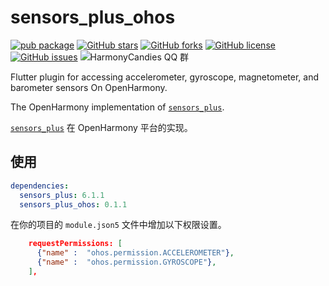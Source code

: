 # sensors_plus_ohos

[![pub package](https://img.shields.io/pub/v/sensors_plus_ohos.svg)](https://pub.dartlang.org/packages/sensors_plus_ohos)
[![GitHub stars](https://img.shields.io/github/stars/harmonycandies/sensors_plus_ohos)](https://github.com/harmonycandies/sensors_plus_ohos/stargazers)
[![GitHub forks](https://img.shields.io/github/forks/harmonycandies/sensors_plus_ohos)](https://github.com/harmonycandies/sensors_plus_ohos/network)
[![GitHub license](https://img.shields.io/github/license/harmonycandies/sensors_plus_ohos)](https://github.com/harmonycandies/sensors_plus_ohos/blob/master/LICENSE)
[![GitHub issues](https://img.shields.io/github/issues/harmonycandies/sensors_plus_ohos)](https://github.com/harmonycandies/sensors_plus_ohos/issues)
![HarmonyCandies QQ 群](https://img.shields.io/badge/dynamic/yaml?url=https%3A%2F%2Fraw.githubusercontent.com%2Fharmonycandies%2F.github%2Frefs%2Fheads%2Fmain%2Fdata.yml&query=%24.qq_group_number&label=QQ%E7%BE%A4&logo=qq&color=1DACE8)

Flutter plugin for accessing accelerometer, gyroscope, magnetometer, and barometer sensors On OpenHarmony.

The OpenHarmony implementation of [`sensors_plus`][1].

[`sensors_plus`][1] 在 OpenHarmony 平台的实现。

## 使用

```yaml
dependencies:
  sensors_plus: 6.1.1
  sensors_plus_ohos: 0.1.1
```

在你的项目的 `module.json5` 文件中增加以下权限设置。

```json
    requestPermissions: [
      {"name" :  "ohos.permission.ACCELEROMETER"},
      {"name" :  "ohos.permission.GYROSCOPE"},
    ],
```

 [1]: https://pub.dev/packages/sensors_plus

